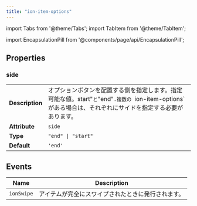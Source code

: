 ```yaml
---
title: "ion-item-options"
---
```

import Tabs from '@theme/Tabs';
import TabItem from '@theme/TabItem';

<head>
  <title>ion-item-options: Option Button Components for Ionic Apps</title>
  <meta name="description" content="ion-item-options are for ion-item-sliding. These option buttons can be placed either on the start or end side. Read to learn more about use on Ionic apps." />
</head>

import EncapsulationPill from '@components/page/api/EncapsulationPill';




  
## Properties


### side

| | |
| --- | --- |
| **Description** | オプションボタンを配置する側を指定します。指定可能な値。start"` と `"end"`.複数の `ion-item-options` がある場合は、それぞれにサイドを指定する必要があります。 |
| **Attribute** | `side` |
| **Type** | `"end" \| "start"` |
| **Default** | `'end'` |



## Events

| Name | Description |
| --- | --- |
| `ionSwipe` | アイテムが完全にスワイプされたときに発行されます。 |

